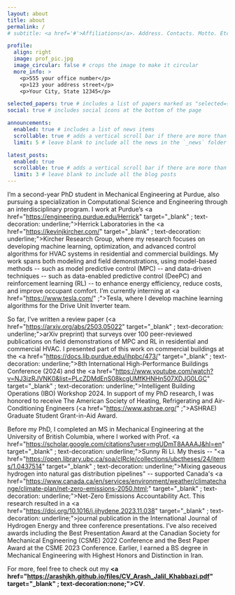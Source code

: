 ```yaml
---
layout: about
title: about
permalink: /
# subtitle: <a href='#'>Affiliations</a>. Address. Contacts. Motto. Etc.

profile:
  align: right
  image: prof_pic.jpg
  image_circular: false # crops the image to make it circular
  more_info: >
    <p>555 your office number</p>
    <p>123 your address street</p>
    <p>Your City, State 12345</p>

selected_papers: true # includes a list of papers marked as "selected={true}"
social: true # includes social icons at the bottom of the page

announcements:
  enabled: true # includes a list of news items
  scrollable: true # adds a vertical scroll bar if there are more than 3 news items
  limit: 5 # leave blank to include all the news in the `_news` folder

latest_posts:
  enabled: true
  scrollable: true # adds a vertical scroll bar if there are more than 3 new posts items
  limit: 3 # leave blank to include all the blog posts
---
```


I’m a second-year PhD student in Mechanical Engineering at Purdue, also pursuing a specialization in Computational Science and Engineering through an interdisciplinary program. I work at Purdue’s <a href="https://engineering.purdue.edu/Herrick" target="_blank" ; text-decoration: underline;">Herrick Laboratories</a> in the <a href="https://kevinjkircher.com/" target="_blank" ; text-decoration: underline;">Kircher Research Group</a>, where my research focuses on developing machine learning, optimization, and advanced control algorithms for HVAC systems in residential and commercial buildings. My work spans both modeling and field demonstrations, using model-based methods -- such as model predictive control (MPC) -- and data-driven techniques -- such as data-enabled predictive control (DeePC) and reinforcement learning (RL) -- to enhance energy efficiency, reduce costs, and improve occupant comfort. I’m currently interning at <a href="https://www.tesla.com/" ;">Tesla</a>, where I develop machine learning algorithms for the Drive Unit Inverter team.

So far, I’ve written a review paper (<a href="https://arxiv.org/abs/2503.05022" target="_blank" ; text-decoration: underline;">arXiv preprint</a>) that surveys over 100 peer-reviewed publications on field demonstrations of MPC and RL in residential and commercial HVAC. I presented part of this work on commercial buildings at the <a href="https://docs.lib.purdue.edu/ihpbc/473/" target="_blank" ; text-decoration: underline;">8th International High-Performance Buildings Conference (2024)</a> and the <a href="https://www.youtube.com/watch?v=NJ3izRJVNK0&list=PLcZDMdEnS08kcgUMfKHNHn507XDJG0LGC" target="_blank" ; text-decoration: underline;">Intelligent Building Operations (IBO) Workshop 2024</a>. In support of my PhD research, I was honored to receive The American Society of Heating, Refrigerating and Air-Conditioning Engineers (<a href="https://www.ashrae.org/" ;">ASHRAE</a>) Graduate Student Grant-in-Aid Award.

Before my PhD, I completed an MS in Mechanical Engineering at the University of British Columbia, where I worked with Prof. <a href="https://scholar.google.com/citations?user=mgUDmT8AAAAJ&hl=en" target="_blank" ; text-decoration: underline;">Sunny Ri Li</a>. My thesis -- "<a href="https://open.library.ubc.ca/soa/cIRcle/collections/ubctheses/24/items/1.0437514" target="_blank" ; text-decoration: underline;">Mixing gaseous hydrogen into natural gas distribution pipelines</a>" -- supported Canada's <a href="https://www.canada.ca/en/services/environment/weather/climatechange/climate-plan/net-zero-emissions-2050.html;" target="_blank" ; text-decoration: underline;">Net-Zero Emissions Accountability Act</a>. This research resulted in a <a href="https://doi.org/10.1016/j.ijhydene.2023.11.038" target="_blank" ; text-decoration: underline;">journal publication</a> in the International Journal of Hydrogen Energy and three conference presentations. I’ve also received awards including the Best Presentation Award at the Canadian Society for Mechanical Engineering (CSME) 2022 Conference and the Best Paper Award at the CSME 2023 Conference. Earlier, I earned a BS degree in Mechanical Engineering with Highest Honors and Distinction in Iran.

For more, feel free to check out my <b><a href="https://arashjkh.github.io/files/CV_Arash_Jalil_Khabbazi.pdf" target="_blank" ; text-decoration:none;">CV</a></b>.

